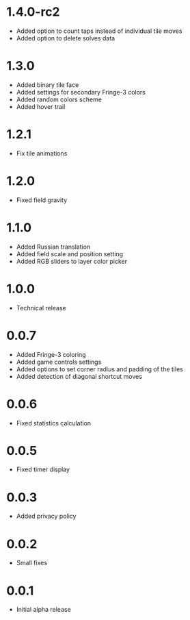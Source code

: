 # 1.4.0-rc2

* Added option to count taps instead of individual tile moves
* Added option to delete solves data

# 1.3.0

* Added binary tile face
* Added settings for secondary Fringe-3 colors
* Added random colors scheme
* Added hover trail

# 1.2.1

* Fix tile animations

# 1.2.0

* Fixed field gravity

# 1.1.0

* Added Russian translation
* Added field scale and position setting
* Added RGB sliders to layer color picker

# 1.0.0

* Technical release

# 0.0.7

* Added Fringe-3 coloring
* Added game controls settings
* Added options to set corner radius and padding of the tiles
* Added detection of diagonal shortcut moves

# 0.0.6

* Fixed statistics calculation

# 0.0.5

* Fixed timer display

# 0.0.3

* Added privacy policy

# 0.0.2

* Small fixes

# 0.0.1

* Initial alpha release
